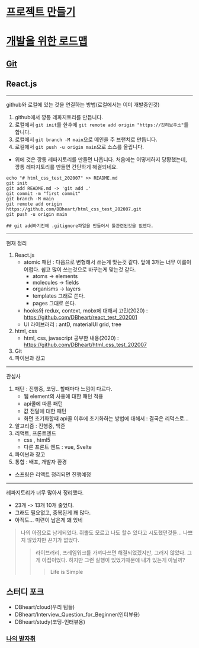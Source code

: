 # [프로젝트 만들기](./pratice_coding)
# [개발을 위한 로드맵](./loadmap_temp.md)
## [Git](tools/git/)
## React.js

---
github와 로컬에 있는 것을 연결하는 방법(로컬에서는 이미 개발중인것)
1. github에서 깡통 레파지토리를 만듭니다.
2. 로컬에서 `git init`를 한후에 `git remote add origin "https://깃허브주소"`를 합니다.
3. 로컬에서 `git branch -M main`으로 메인을 주 브랜치로 만듭니다.
4. 로컬에서 `git push -u origin main`으로 소스를 올립니다.

* 위에 것은 깡통 레파지토리를 만들면 나옵니다. 처음에는 어떻게하지 당황했는데, 깡통 레파지토리를 만들면 간단하게 해결되네요.

```
echo "# html_css_test_202007" >> README.md
git init
git add README.md -> 'git add .'
git commit -m "first commit"
git branch -M main
git remote add origin https://github.com/DBheart/html_css_test_202007.git
git push -u origin main

## git add하기전에 .gitignore파일을 만들어서 툴관련된것을 없앤다.
```




---

현재 정리
1. React.js
   - atomic 패턴 : 다음으로 변형해서 쓰는게 맞는것 같다. 앞에 3개는 너무 이름이 어렵다. 쉽고 많이 쓰는것으로 바꾸는게 맞는것 같다.
     - atoms -> elements 
     - molecules -> fields
     - organisms -> layers
     -  templates 그래로 쓴다.
     -  pages 그대로 쓴다.
   -  hooks와 redux, context, mobx에 대해서 고민(2020) : https://github.com/DBheart/react_test_202001
   -  UI 라이브러리 : antD, materialUI grid, tree
2. html, css
   - html, css, javascript 공부한 내용(2020) : https://github.com/DBheart/html_css_test_202007
3. Git
4. 파이썬과 장고

---

관심사
1. 패턴 : 진행중, 코딩.. 할때마다 느낌이 다르다.
   - 웹 element의 사용에 대한 패턴 적용
   - api콜에 따른 패턴
   - 값 전달에 대한 패턴
   - 화면 초기화할때 api콜 이후에 초기화하는 방법에 대해서 : 결국은 리덕스로...
3. 알고리즘 : 진행중, 백준
4. 리액트, 프론트엔드
   - css , html5
   - 다른 프론트 엔드 : vue, Svelte
5. 파이썬과 장고 
6. 통합 : 배포, 개발자 환경
* 스프링은 리액트 정리되면 진행예정

---

레파지토리가 너무 많아서 정리했다.
- 23개 -> 13개 10개 줄었다. 
- 그래도 필요없고, 중복된게 꽤 많다.
- 아직도... 미련이 남은게 꽤 있네

>  나의 아집으로 남게되었다. 쥐뿔도 모르고 나도 할수 있다고 시도했던것들... 나쁘지 않았지만 끈기가 없었다. 
>> 라이브러리, 프레임워크를 가져다쓰면 해결되었겠지만, 그러지 않았다. 그게 아집이었다. 하지만 그런 실행이 있었기때문에 내가 있는게 아닐까?
>>> Life is Simple

## 스터디 포크
- DBheart/cloud(우리 팀들)
- DBheart/Interview_Question_for_Beginner(인터뷰용)
- DBheart/study(코딩-인터뷰용)

### [나의 발자취](./traces_me.md)
